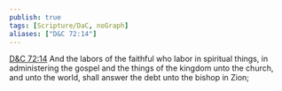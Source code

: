 ```yaml
---
publish: true
tags: [Scripture/DaC, noGraph]
aliases: ["D&C 72:14"]
---
```

[D&C 72:14](https://churchofjesuschrist.org/study/scriptures/dc-testament/dc/72?lang=eng&id=p14#p14) And the labors of the faithful who labor in spiritual things, in administering the gospel and the things of the kingdom unto the church, and unto the world, shall answer the debt unto the bishop in Zion;

